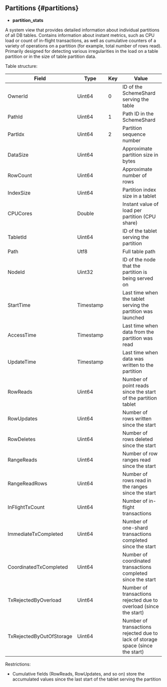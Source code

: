 ## Partitions {#partitions}

* **partition_stats**

A system view that provides detailed information about individual partitions of all DB tables. Contains information about instant metrics, such as CPU load or count of in-flight transactions, as well as cumulative counters of a variety of operations on a partition (for example, total number of rows read). Primarily designed for detecting various irregularities in the load on a table partition or in the size of table partition data.

Table structure:

| **Field** | **Type** | **Key** | **Value** |
| --- | --- | --- | --- |
| OwnerId | Uint64 | 0 | ID of the SchemeShard serving the table |
| PathId | Uint64 | 1 | Path ID in the SchemeShard |
| PartIdx | Uint64 | 2 | Partition sequence number |
| DataSize | Uint64 |  | Approximate partition size in bytes |
| RowCount | Uint64 |  | Approximate number of rows |
| IndexSize | Uint64 |  | Partition index size in a tablet |
| CPUCores | Double |  | Instant value of load per partition (CPU share) |
| TabletId | Uint64 |  | ID of the tablet serving the partition |
| Path | Utf8 |  | Full table path |
| NodeId | Uint32 |  | ID of the node that the partition is being served on |
| StartTime | Timestamp |  | Last time when the tablet serving the partition was launched |
| AccessTime | Timestamp |  | Last time when data from the partition was read |
| UpdateTime | Timestamp |  | Last time when data was written to the partition |
| RowReads | Uint64 |  | Number of point reads since the start of the partition tablet |
| RowUpdates | Uint64 |  | Number of rows written since the start |
| RowDeletes | Uint64 |  | Number of rows deleted since the start |
| RangeReads | Uint64 |  | Number of row ranges read since the start |
| RangeReadRows | Uint64 |  | Number of rows read in the ranges since the start |
| InFlightTxCount | Uint64 |  | Number of in-flight transactions |
| ImmediateTxCompleted | Uint64 |  | Number of one-shard transactions completed since the start |
| CoordinatedTxCompleted | Uint64 |  | Number of coordinated transactions completed since the start |
| TxRejectedByOverload | Uint64 |  | Number of transactions rejected due to overload (since the start) |
| TxRejectedByOutOfStorage | Uint64 |  | Number of transactions rejected due to lack of storage space (since the start) |

Restrictions:

* Cumulative fields (RowReads, RowUpdates, and so on) store the accumulated values since the last start of the tablet serving the partition

